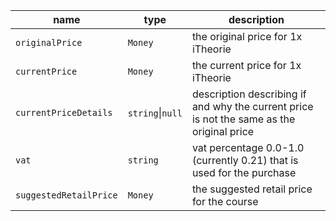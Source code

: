 | name                   | type             | description                                                                               |
|------------------------|------------------|-------------------------------------------------------------------------------------------|
| `originalPrice`        | `Money`          | the original price for 1x iTheorie                                                        |
| `currentPrice`         | `Money`          | the current price for 1x iTheorie                                                         |
| `currentPriceDetails`  | `string`\|`null` | description describing if and why the current price is not the same as the original price |
| `vat`                  | `string`         | vat percentage 0.0-1.0 (currently 0.21) that is used for the purchase                     |
| `suggestedRetailPrice` | `Money`          | the suggested retail price for the course                                                 |
